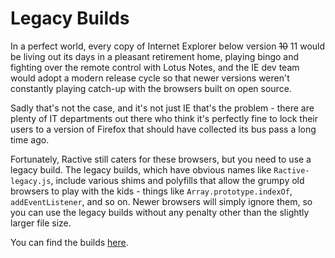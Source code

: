 # Legacy Builds

In a perfect world, every copy of Internet Explorer below version ~~10~~ 11 would be living out its days in a pleasant retirement home, playing bingo and fighting over the remote control with Lotus Notes, and the IE dev team would adopt a modern release cycle so that newer versions weren't constantly playing catch-up with the browsers built on open source.

Sadly that's not the case, and it's not just IE that's the problem - there are plenty of IT departments out there who think it's perfectly fine to lock their users to a version of Firefox that should have collected its bus pass a long time ago.

Fortunately, Ractive still caters for these browsers, but you need to use a legacy build. The legacy builds, which have obvious names like `Ractive-legacy.js`, include various shims and polyfills that allow the grumpy old browsers to play with the kids - things like `Array.prototype.indexOf`, `addEventListener`, and so on. Newer browsers will simply ignore them, so you can use the legacy builds without any penalty other than the slightly larger file size.

You can find the builds [here](https://github.com/RactiveJS/Ractive/tree/master/build).